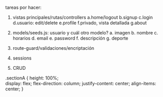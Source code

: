 tareas por hacer:
1. vistas principales/rutas/controllers
a.home/logout
b.signup
c.login
d.usuario: edit/delete
e.profile
f.privado, vista detallada
g.about

2. models/seeds.js: usuario y cuál otro modelo?
a. imagen
b. nombre
c. horarios
d. email
e. password
f. descripción
g. deporte

3. route-guard/validaciones/encriptación
4. sessions
5. CRUD

<link rel="apple-touch-icon" href="/docs/5.1/assets/img/favicons/apple-touch-icon.png" sizes="180x180">
<link rel="icon" href="/docs/5.1/assets/img/favicons/favicon-32x32.png" sizes="32x32" type="image/png">
<link rel="icon" href="/docs/5.1/assets/img/favicons/favicon-16x16.png" sizes="16x16" type="image/png">
<link rel="manifest" href="/docs/5.1/assets/img/favicons/manifest.json">
<link rel="mask-icon" href="/docs/5.1/assets/img/favicons/safari-pinned-tab.svg" color="#7952b3">
<link rel="icon" href="/docs/5.1/assets/img/favicons/favicon.ico">


  .sectionA {
    height: 100%;  
    display: flex;
    flex-direction: column;
    justify-content: center;
    align-items: center;
  }